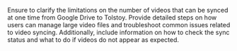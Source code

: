 Ensure to clarify the limitations on the number of videos that can be synced at one time from Google Drive to Tolstoy. Provide detailed steps on how users can manage large video files and troubleshoot common issues related to video syncing. Additionally, include information on how to check the sync status and what to do if videos do not appear as expected.